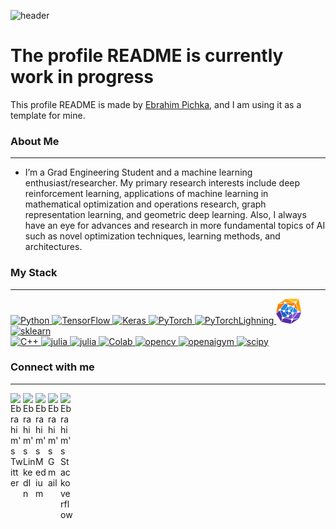 ![header](https://capsule-render.vercel.app/api?type=waving&color=gradient&height=80&section=header)

# The profile README is currently work in progress
This profile README is made by 
[Ebrahim Pichka](https://github.com/ebrahimpichka/ebrahimpichka/blob/main/README.md),
and I am using it as a template for mine.

### **About Me**
-----
- I’m a Grad Engineering Student and a machine learning enthusiast/researcher. My primary research interests include deep reinforcement learning, applications of machine learning in mathematical optimization and operations research, graph representation learning, and geometric deep learning. Also, I always have an eye for advances and research in more fundamental topics of AI such as novel optimization techniques, learning methods, and architectures.




### **My Stack**
-----
<p align="left">
<a href="https://python.org/" target="_blank"> <img src="https://simpleicons.vercel.app/python/3776AB" alt="Python" width="40" height="40"/> </a>
<a href="https://www.tensorflow.org/" target="_blank"> <img src="https://simpleicons.vercel.app/tensorflow/FF6F00" alt="TensorFlow" width="40" height="40"/> </a>
<a href="https://www.keras.io/" target="_blank"> <img src="https://simpleicons.vercel.app/keras/D00000" alt="Keras" width="40" height="40"/> </a>
<a href="https://pytorch.org//" target="_blank"> <img src="https://simpleicons.vercel.app/pytorch/EE4C2C" alt="PyTorch" width="40" height="40"/> </a>
<a href="https://www.pytorchlightning.ai/" target="_blank"> <img src="https://simpleicons.vercel.app/lightning/792EE5" alt="PyTorchLighning" width="40" height="40"/> </a>
<a href="https://www.pyg.org/" target="_blank"> <img src="https://raw.githubusercontent.com/pyg-team/pyg_sphinx_theme/master/pyg_sphinx_theme/static/img/pyg_logo.png" alt="pyg" width="40" height="40"/> </a>
<a href="https://scikit-learn.org/" target="_blank"> <img src="https://simpleicons.vercel.app/scikitlearn/F7931E" alt="sklearn" width="40" height="40"/> </a>
<!-- <a href="https://jupyter.org/" target="_blank"> <img src="https://simpleicons.vercel.app/jupyter/F37626" alt="jupyter" width="40" height="40"/> </a>  -->
<br>
<!-- <a href="https://www.pyg.org/" target="_blank"> <img src="https://simpleicons.vercel.app/pyg/3C2179" alt="pyg" width="40" height="40"/> </a> -->
<a href="https://cplusplus.com/" target="_blank"> <img src="https://simpleicons.vercel.app/cplusplus/00599C" alt="C++" width="40" height="40"/> </a>
<a href="https://julialang.org/" target="_blank"> <img src="https://simpleicons.vercel.app/julia/9558B2" alt="julia" width="40" height="40"/> </a>
<a href="https://www.gurobi.com/" target="_blank"> <img src="https://simpleicons.vercel.app/gurobi/EE3524" alt="julia" width="40" height="40"/> </a>
<a href="https://colab.research.google.com/" target="_blank"> <img src="https://simpleicons.vercel.app/googlecolab/F9AB00" alt="Colab" width="40" height="40"/> </a>
<a href="https://opencv.org/" target="_blank"> <img src="https://simpleicons.vercel.app/opencv/5C3EE8" alt="opencv" width="40" height="40"/> </a>
<a href="https://www.gymlibrary.ml/" target="_blank"> <img src="https://simpleicons.vercel.app/openaigym/0081A5" alt="openaigym" width="40" height="40"/> </a>
<a href="https://www.scipy.org/" target="_blank"> <img src="https://simpleicons.vercel.app/scipy/8CAAE6" alt="scipy" width="40" height="40"/> </a>
<!-- <a href="https://www.numpy.org/" target="_blank"> <img src="https://simpleicons.vercel.app/numpy/013243" alt="numpy" width="40" height="40"/> </a>
<a href="https://pandas.pydata.org/" target="_blank"> <img src="https://simpleicons.vercel.app/pandas/150458" alt="pandas" width="40" height="40"/> </a>
<a href="https://code.visualstudio.com/" target="_blank"> <img src="https://simpleicons.vercel.app/visualstudiocode/007ACC" alt="VSCode" width="40" height="40"/> </a>
<a href="https://git-scm.com/" target="_blank"> <img src="https://simpleicons.vercel.app/git/F05032" alt="Git" width="40" height="40"/> </a>
<a href="https://sqlite.org/" target="_blank"> <img src="https://simpleicons.vercel.app/sqlite/003B57" alt="SQLite" width="40" height="40"/> </a>
<a href="https://postgresql.org/" target="_blank"> <img src="https://simpleicons.vercel.app/postgresql/4169E1" alt="postgreSQL" width="40" height="40"/> </a>
<a href="https://mysql.com/" target="_blank"> <img src="https://simpleicons.vercel.app/mysql/4479A1" alt="mysql" width="40" height="40"/> </a>
<a href="https://mongodb.com/" target="_blank"> <img src="https://simpleicons.vercel.app/mongodb/47A248" alt="mongodb" width="40" height="40"/> </a> -->





### **Connect with me**
-----
<p align="left">
<a href="https://twitter.com/ebrahimpka">
  <img align="left" alt="Ebrahim's Twitter" width="20px" src="https://simpleicons.now.sh/twitter/1DA1F2" />
</a>
<a href="https://www.linkedin.com/in/ebrahim-pichka/">
  <img align="left" alt="Ebrahim's LinkedIn" width="20px" src="https://simpleicons.now.sh/linkedin/0A66C2" />
</a>
</a>
<a href="https://ebrahimpichka.medium.com/">
  <img align="left" alt="Ebrahim's Medium" width="20px" src="https://simpleicons.now.sh/medium/EEEEEE" />
</a>
<a href="mailto:ebrahim.pichka@gmail.com">
  <img align="left" alt="Ebrahim's Gmail" width="20px" src="https://simpleicons.now.sh/gmail/EA4335" />
<a href="https://stackoverflow.com/users/11813722/ebrahim-pichka">
  <img align="left" alt="Ebrahim's Stackoverflow" width="20px" src="https://simpleicons.now.sh/stackoverflow/F58025" />
</a>
<br>
<br>
